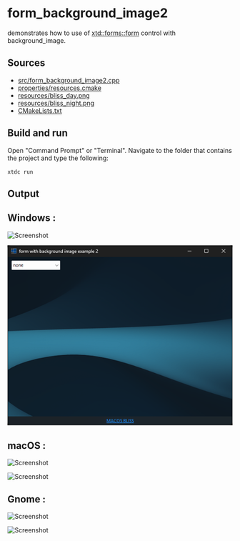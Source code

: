 # form_background_image2

demonstrates how to use of [xtd::forms::form](https://gammasoft71.github.io/xtd/reference_guides/latest/classxtd_1_1forms_1_1form.html) control with background_image.

## Sources

* [src/form_background_image2.cpp](src/form_background_image2.cpp)
* [properties/resources.cmake](properties/resources.cmake)
* [resources/bliss_day.png](resources/bliss_night.png)
* [resources/bliss_night.png](resources/background_light.png)
* [CMakeLists.txt](CMakeLists.txt)

## Build and run

Open "Command Prompt" or "Terminal". Navigate to the folder that contains the project and type the following:

```shell
xtdc run
```

## Output

## Windows :

![Screenshot](../../../../docs/pictures/examples/form_background_image2_w.png)

![Screenshot](../../../../docs/pictures/examples/form_background_image2_wd.png)

## macOS :

![Screenshot](../../../../docs/pictures/examples/form_background_image2_m.png)

![Screenshot](../../../../docs/pictures/examples/form_background_image2_md.png)

## Gnome :

![Screenshot](../../../../docs/pictures/examples/form_background_image2_g.png)

![Screenshot](../../../../docs/pictures/examples/form_background_image2_gd.png)
